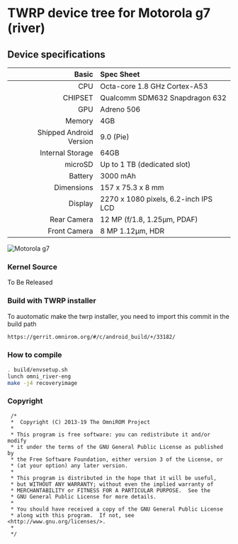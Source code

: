 TWRP device tree for Motorola g7 (river)
==================================
## Device specifications

Basic   | Spec Sheet
-------:|:-------------------------
CPU     | Octa-core 1.8 GHz Cortex-A53
CHIPSET | Qualcomm SDM632 Snapdragon 632
GPU     | Adreno 506
Memory  | 4GB
Shipped Android Version | 9.0 (Pie)
Internal Storage | 64GB
microSD | Up to 1 TB (dedicated slot)
Battery | 3000 mAh
Dimensions | 157 x 75.3 x 8 mm
Display | 2270 x 1080 pixels, 6.2-inch IPS LCD
Rear Camera  | 12 MP (f/1.8, 1.25µm, PDAF)
Front Camera | 8 MP 1.12µm, HDR

![Motorola g7](https://fdn2.gsmarena.com/vv/pics/motorola/motorola-moto-g7-1.jpg "Motorola g7")

### Kernel Source
To Be Released

### Build with TWRP installer
To auotomatic make the twrp installer, 
you need to import this commit in the build path

```sh
https://gerrit.omnirom.org/#/c/android_build/+/33182/
```
### How to compile

```sh
. build/envsetup.sh
lunch omni_river-eng
make -j4 recoveryimage
```
### Copyright
 ```
  /*
  *  Copyright (C) 2013-19 The OmniROM Project
  *
  * This program is free software: you can redistribute it and/or modify
  * it under the terms of the GNU General Public License as published by
  * the Free Software Foundation, either version 3 of the License, or
  * (at your option) any later version.
  *
  * This program is distributed in the hope that it will be useful,
  * but WITHOUT ANY WARRANTY; without even the implied warranty of
  * MERCHANTABILITY or FITNESS FOR A PARTICULAR PURPOSE.  See the
  * GNU General Public License for more details.
  *
  * You should have received a copy of the GNU General Public License
  * along with this program.  If not, see <http://www.gnu.org/licenses/>.
  *
  */
  ```
